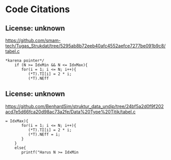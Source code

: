 # Code Citations

## License: unknown
https://github.com/smam-tech/Tugas_Strukdat/tree/5295ab8b72eeb40afc4552aefce7277be091b9c8/tabel.c

```
*karena pointer*/ 
    if (N >= IdxMin && N <= IdxMax){ 
       for(i = 1; i <= N; i++){ 
          (*T).TI[i] = 2 * i; 
          (*T).NEff
```


## License: unknown
https://github.com/BenhardSim/struktur_data_undip/tree/24bf5a2d0f9f202acd7e5d66fca20d98ac73a2fe/Data%20Type%20Titik/tabel.c

```
= IdxMax){ 
       for(i = 1; i <= N; i++){ 
          (*T).TI[i] = 2 * i; 
          (*T).NEff = i; 
       } 
    } 
    else{ 
       printf("Harus N >= IdxMin
```

